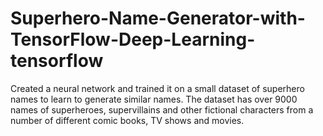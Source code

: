 # Superhero-Name-Generator-with-TensorFlow-Deep-Learning-tensorflow
Created a neural network and trained it on a small dataset of superhero names to learn to generate similar names. The dataset has over 9000 names of superheroes, supervillains and other fictional characters from a number of different comic books, TV shows and movies.
